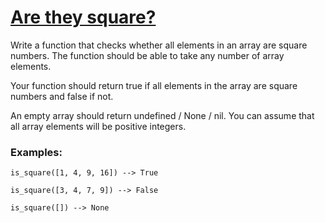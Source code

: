 # [Are they square?](https://www.codewars.com/kata/56853c44b295170b73000007) #

Write a function that checks whether all elements in an array are square numbers. The function should be able to take any number of array elements.

Your function should return true if all elements in the array are square numbers and false if not.

An empty array should return undefined / None / nil. You can assume that all array elements will be positive integers.

### Examples: ###

    is_square([1, 4, 9, 16]) --> True

    is_square([3, 4, 7, 9]) --> False

    is_square([]) --> None
